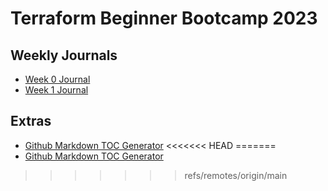 # Terraform Beginner Bootcamp 2023

## Weekly Journals
- [Week 0 Journal](journal/week0.md)
- [Week 1 Journal](journal/week1.md)

## Extras
- [Github Markdown TOC Generator](#https://ecotrust-canada.github.io/markdown-toc/)
<<<<<<< HEAD
=======
- [Github Markdown TOC Generator](#https://derlin.github.io/bitdowntoc/)
>>>>>>> refs/remotes/origin/main
